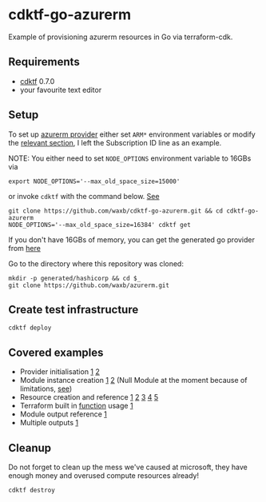 # cdktf-go-azurerm
Example of provisioning azurerm resources in Go via terraform-cdk.

## Requirements
* [cdktf](https://github.com/hashicorp/terraform-cdk) 0.7.0
* your favourite text editor

## Setup
To set up [azurerm provider](https://registry.terraform.io/providers/hashicorp/azurerm/latest/docs) either set `ARM*` environment variables or modify the [relevant section](https://github.com/waxb/cdktf-go-azurerm/blob/cd4a46ebc590088ab39967281b578a954db1a1cd/main.go#L16), I left the Subscription ID line as an example.

NOTE: You either need to set `NODE_OPTIONS` environment variable to 16GBs via
```
export NODE_OPTIONS='--max_old_space_size=15000'
```
or invoke `cdktf` with the command below. [See](https://github.com/hashicorp/terraform-cdk/issues/1264)
```
git clone https://github.com/waxb/cdktf-go-azurerm.git && cd cdktf-go-azurerm
NODE_OPTIONS='--max_old_space_size=16384' cdktf get
```
If you don't have 16GBs of memory, you can get the generated go provider from [here](https://github.com/waxb/azurerm)

Go to the directory where this repository was cloned:
```
mkdir -p generated/hashicorp && cd $_
git clone https://github.com/waxb/azurerm.git
```

## Create test infrastructure
```
cdktf deploy
```

## Covered examples
* Provider initialisation [1](https://github.com/waxb/cdktf-go-azurerm/blob/cd4a46ebc590088ab39967281b578a954db1a1cd/main.go#L16) [2]()
* Module instance creation [1](https://github.com/waxb/cdktf-go-azurerm/blob/cd4a46ebc590088ab39967281b578a954db1a1cd/main.go#L21) [2](https://github.com/waxb/cdktf-go-azurerm/blob/cd4a46ebc590088ab39967281b578a954db1a1cd/main.go#L28) (Null Module at the moment because of limitations, [see](https://github.com/Azure/terraform-azurerm-naming/issues/64))
* Resource creation and reference [1](https://github.com/waxb/cdktf-go-azurerm/blob/cd4a46ebc590088ab39967281b578a954db1a1cd/main.go#L35) [2](https://github.com/waxb/cdktf-go-azurerm/blob/cd4a46ebc590088ab39967281b578a954db1a1cd/main.go#L42) [3](https://github.com/waxb/cdktf-go-azurerm/blob/cd4a46ebc590088ab39967281b578a954db1a1cd/main.go#L49) [4](https://github.com/waxb/cdktf-go-azurerm/blob/cd4a46ebc590088ab39967281b578a954db1a1cd/main.go#L57) [5](https://github.com/waxb/cdktf-go-azurerm/blob/cd4a46ebc590088ab39967281b578a954db1a1cd/main.go#L69)
* Terraform built in [function](https://www.terraform.io/docs/language/functions/file.html) usage [1](https://github.com/waxb/cdktf-go-azurerm/blob/cd4a46ebc590088ab39967281b578a954db1a1cd/main.go#L79)
* Module output reference [1](https://github.com/waxb/cdktf-go-azurerm/blob/cd4a46ebc590088ab39967281b578a954db1a1cd/main.go#L97)
* Multiple outputs [1](https://github.com/waxb/cdktf-go-azurerm/blob/cd4a46ebc590088ab39967281b578a954db1a1cd/main.go#L97)

## Cleanup
Do not forget to clean up the mess we've caused at microsoft, they have enough money and overused compute resources already!
```
cdktf destroy
```
